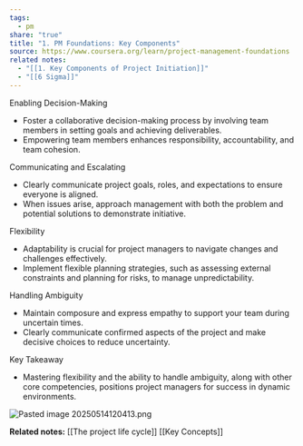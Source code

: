 ```yaml
---
tags:
  - pm
share: "true"
title: "1. PM Foundations: Key Components"
source: https://www.coursera.org/learn/project-management-foundations
related notes:
  - "[[1. Key Components of Project Initiation]]"
  - "[[6 Sigma]]"
---
```



Enabling Decision-Making

- Foster a collaborative decision-making process by involving team members in setting goals and achieving deliverables.
- Empowering team members enhances responsibility, accountability, and team cohesion.

Communicating and Escalating

- Clearly communicate project goals, roles, and expectations to ensure everyone is aligned.
- When issues arise, approach management with both the problem and potential solutions to demonstrate initiative.

Flexibility

- Adaptability is crucial for project managers to navigate changes and challenges effectively.
- Implement flexible planning strategies, such as assessing external constraints and planning for risks, to manage unpredictability.

Handling Ambiguity

- Maintain composure and express empathy to support your team during uncertain times.
- Clearly communicate confirmed aspects of the project and make decisive choices to reduce uncertainty.

Key Takeaway

- Mastering flexibility and the ability to handle ambiguity, along with other core competencies, positions project managers for success in dynamic environments.

![Pasted image 20250514120413.png](app://6236f5d9f2e402b73985d054de8de9a3582d/Users/vbr/Documents/ObsidianWIKI/VBV/Pasted%20image%2020250514120413.png?1747249453541)

**Related notes:** [[The project life cycle]] [[Key Concepts]]